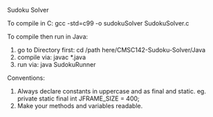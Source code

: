 Sudoku Solver

To compile in C:
gcc -std=c99 -o sudokuSolver SudokuSolver.c

To compile then run in Java:
1. go to Directory first: cd /path here/CMSC142-Sudoku-Solver/Java
2. compile via: javac *.java
3. run via: java SudokuRunner



Conventions:
1. Always declare constants in uppercase and as final and static. eg. private static final int JFRAME_SIZE = 400;
2. Make your methods and variables readable.